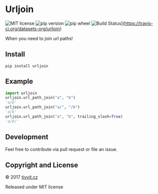# Urljoin
![MIT license](https://img.shields.io/badge/license-MIT-blue.svg)
![pip version](https://img.shields.io/pypi/v/urljoin.svg)
![pip wheel](https://img.shields.io/pypi/wheel/urljoin.svg)
![Build Status](https://travis-ci.org/datasets-org/urljoin.svg?branch=master)](https://travis-ci.org/datasets-org/urljoin)

When you need to join url paths!

## Install
```
pip install urljoin
```

## Example
```python
import urljoin
urljoin.url_path_join("a", "b")
'a/b'
urljoin.url_path_join("a/", "/b")
'a/b'
urljoin.url_path_join("a", "b", trailing_slash=True)
'a/b/'
```

## Development

Feel free to contribute via pull request or file an issue.

## Copyright and License

&copy; 2017 [tivvit.cz](https://tivvit.cz)

Released under MIT license